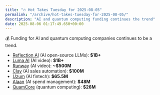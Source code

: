 ```yaml
---
title: "🔥 Hot Takes Tuesday for 2025-08-05"
permalink: "/archive/hot-takes-tuesday-for-2025-08-05/"
description: "AI and quantum computing funding continues the trend"
date: 2025-08-06 01:17:49.650+00:00
---
```


💰 Funding for AI and quantum computing companies continues to be a trend.

* [Reflection AI](https://www.techmeme.com/250805/p2#a250805p2) (AI open-source LLMs): **$1B+**
* [Luma AI](https://www.techmeme.com/250805/p48#a250805p48) (AI video): **$1B+**
* [Runway](https://www.techmeme.com/250805/p48#a250805p48) (AI video): **~$500M**
* [Clay](https://www.techmeme.com/250805/p23#a250805p23) (AI sales automation): **$100M**
* [Uzum](https://www.techmeme.com/250805/p10#a250805p10) (AI fintech): **$65.5M**
* [Alaan](https://www.techmeme.com/250805/p17#a250805p17) (AI spend management): **$48M**
* [QuamCore](https://www.techmeme.com/250805/p18#a250805p18) (quantum computing): **$26M**
